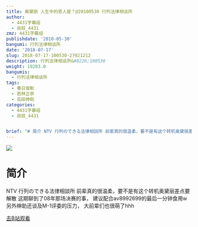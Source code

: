 ```yaml
---
title: 奥黛丽 人生中的恩人是？@20100530 行列法律相谈所
author:
  - 4431字幕组
  - 叔叔_4431
zmz: 4431字幕组
publishdate: '2010-05-30'
bangumi: 行列法律相谈所
date: '2018-07-17'
slug: 2018-07-17-100530-27021212
description: 行列法律相谈所&#8226;100530
weight: 19283.0
bangumis:
  - 行列法律相谈所
tags:
  - 春日俊彰
  - 若林正恭
  - 岛田绅助
categories:
  - 4431字幕组
  - 叔叔_4431


brief: "# 简介 NTV 行列のできる法律相談所 前辈真的很温柔，要不是有这个转机奥黛丽差点要解散 这期聊到了08年那场决赛的事， 建议配合av8992699的最后一分钟食用w 另外绅助还谈及M-1评委的压力， 大前辈们也很萌了hhh"
---
```

![](https://i.imgur.com/UbSJ4Xl.jpg)
# 简介  
NTV 行列のできる法律相談所
前辈真的很温柔，要不是有这个转机奥黛丽差点要解散
这期聊到了08年那场决赛的事，
建议配合av8992699的最后一分钟食用w
另外绅助还谈及M-1评委的压力，
大前辈们也很萌了hhh  

[去B站观看](https://www.bilibili.com/video/av27021212/)
 
